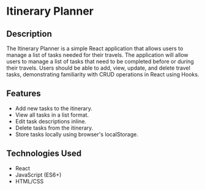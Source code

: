 # Itinerary Planner

## Description

The Itinerary Planner is a simple React application that allows users to manage a list of tasks needed for their travels. The application will allow users to manage a list of tasks that need to be completed before or during their travels. Users should be able to add, view, update, and delete travel tasks, demonstrating familiarity with CRUD operations in React using Hooks.

## Features

- Add new tasks to the itinerary.
- View all tasks in a list format.
- Edit task descriptions inline.
- Delete tasks from the itinerary.
- Store tasks locally using browser's localStorage.

## Technologies Used

- React
- JavaScript (ES6+)
- HTML/CSS



